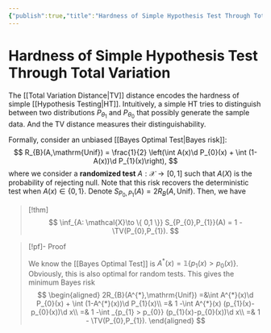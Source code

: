 ```yaml
---
{"publish":true,"title":"Hardness of Simple Hypothesis Test Through Total Variation","created":"2025-05-27T23:43:04","modified":"2025-05-28T00:30:58","cssclasses":"","state":"done","sup":["[[Hypothesis Testing]]"],"alias":null,"type":"note","related":["[[Total Variation Distance]]"]}
---
```



# Hardness of Simple Hypothesis Test Through Total Variation

The [[Total Variation Distance\|TV]] distance encodes the hardness of simple [[Hypothesis Testing\|HT]].
Intuitively, a simple HT tries to distinguish between two distributions $P_{\theta_{1}}$ and $P_{\theta_{0}}$ that possibly generate the sample data. And the TV distance measures their distinguishability.

Formally, consider an unbiased [[Bayes Optimal Test\|Bayes risk]]:
$$
R_{B}(A,\mathrm{Unif}) = \frac{1}{2} \left(\int A(x)\d P_{0}(x) + \int (1-A(x))\d P_{1}(x)\right),
$$
where we consider a **randomized test** $A: \mathcal{X} \to [0,1]$ such that $A(X)$ is the probability of rejecting null. Note that this risk recovers the deterministic test when $A(x) \in \{0,1\}$.
Denote $S_{P_{0},P_{1}}(A) = 2R_{B}(A,\mathrm{Unif})$.
Then, we have

> [!thm]
> $$
> \inf_{A: \mathcal{X}\to \{ 0,1 \}} S_{P_{0},P_{1}}(A) = 1 - \TV(P_{0},P_{1}).
> $$

> [!pf]- Proof
>
> We know the [[Bayes Optimal Test]] is $A^{*}(x) = \mathbb{1} \{ p_{1}(x) > p_{0}(x) \}$. Obviously, this is also optimal for random tests.
> This gives the minimum Bayes risk
> $$
> \begin{aligned}
> 2R_{B}(A^{*},\mathrm{Unif}) =&\int A^{*}(x)\d P_{0}(x) + \int (1-A^{*}(x))\d P_{1}(x)\\
> =& 1 -\int A^{*}(x) (p_{1}(x)-p_{0}(x))\d x\\
> =& 1 -\int _{p_{1} > p_{0}} (p_{1}(x)-p_{0}(x))\d x\\
> =& 1 - \TV(P_{0},P_{1}).
> \end{aligned}
> $$
